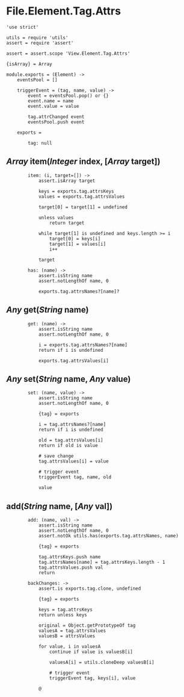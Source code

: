 File.Element.Tag.Attrs
======================

	'use strict'

	utils = require 'utils'
	assert = require 'assert'

	assert = assert.scope 'View.Element.Tag.Attrs'

	{isArray} = Array

	module.exports = (Element) ->
		eventsPool = []

		triggerEvent = (tag, name, value) ->
			event = eventsPool.pop() or {}
			event.name = name
			event.value = value

			tag.attrChanged event
			eventsPool.push event

		exports =

			tag: null

*Array* item(*Integer* index, [*Array* target])
-----------------------------------------------

			item: (i, target=[]) ->
				assert.isArray target

				keys = exports.tag.attrsKeys
				values = exports.tag.attrsValues

				target[0] = target[1] = undefined

				unless values
					return target

				while target[1] is undefined and keys.length >= i
					target[0] = keys[i]
					target[1] = values[i]
					i++

				target

			has: (name) ->
				assert.isString name
				assert.notLengthOf name, 0

				exports.tag.attrsNames?[name]?

*Any* get(*String* name)
------------------------

			get: (name) ->
				assert.isString name
				assert.notLengthOf name, 0

				i = exports.tag.attrsNames?[name]
				return if i is undefined

				exports.tag.attrsValues[i]

*Any* set(*String* name, *Any* value)
-------------------------------------

			set: (name, value) ->
				assert.isString name
				assert.notLengthOf name, 0

				{tag} = exports

				i = tag.attrsNames?[name]
				return if i is undefined

				old = tag.attrsValues[i]
				return if old is value

				# save change
				tag.attrsValues[i] = value

				# trigger event
				triggerEvent tag, name, old

				value

add(*String* name, [*Any* val])
-------------------------------

			add: (name, val) ->
				assert.isString name
				assert.notLengthOf name, 0
				assert.notOk utils.has(exports.tag.attrsNames, name)

				{tag} = exports

				tag.attrsKeys.push name
				tag.attrsNames[name] = tag.attrsKeys.length - 1
				tag.attrsValues.push val
				return

			backChanges: ->
				assert.is exports.tag.clone, undefined

				{tag} = exports

				keys = tag.attrsKeys
				return unless keys

				original = Object.getPrototypeOf tag
				valuesA = tag.attrsValues
				valuesB = attrsValues

				for value, i in valuesA
					continue if value is valuesB[i]

					valuesA[i] = utils.cloneDeep valuesB[i]

					# trigger event
					triggerEvent tag, keys[i], value

				@